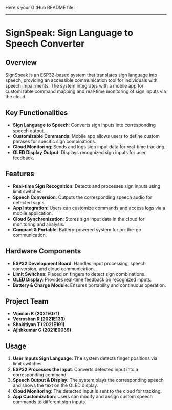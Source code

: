 Here's your GitHub README file:  

---

# **SignSpeak: Sign Language to Speech Converter**  

## **Overview**  
SignSpeak is an ESP32-based system that translates sign language into speech, providing an accessible communication tool for individuals with speech impairments. The system integrates with a mobile app for customizable command mapping and real-time monitoring of sign inputs via the cloud.  

## **Key Functionalities**  
- **Sign Language to Speech**: Converts sign inputs into corresponding speech output.  
- **Customizable Commands**: Mobile app allows users to define custom phrases for specific sign combinations.  
- **Cloud Monitoring**: Sends and logs sign input data for real-time tracking.  
- **OLED Display Output**: Displays recognized sign inputs for user feedback.  

## **Features**  
- **Real-time Sign Recognition**: Detects and processes sign inputs using limit switches.  
- **Speech Conversion**: Outputs the corresponding speech audio for detected signs.  
- **App Integration**: Users can customize commands and access logs via a mobile application.  
- **Cloud Synchronization**: Stores sign input data in the cloud for monitoring and analysis.  
- **Compact & Portable**: Battery-powered system for on-the-go communication.  

## **Hardware Components**  
- **ESP32 Development Board**: Handles input processing, speech conversion, and cloud communication.  
- **Limit Switches**: Placed on fingers to detect sign combinations.  
- **OLED Display**: Provides real-time feedback on recognized inputs.  
- **Battery & Charge Module**: Ensures portability and continuous operation.  

## **Project Team**  
- **Vipulan K (2021E071)**  
- **Verroshan R (2021E133)**  
- **Shakitiyan T (2021E191)**  
- **Ajithkumar G (2021E0039)**  

## **Usage**  
1. **User Inputs Sign Language**: The system detects finger positions via limit switches.  
2. **ESP32 Processes the Input**: Converts detected input into a corresponding command.  
3. **Speech Output & Display**: The system plays the corresponding speech and shows the text on the OLED display.  
4. **Cloud Monitoring**: The detected input is sent to the cloud for tracking.  
5. **App Customization**: Users can modify and assign custom speech commands to different sign inputs. 
